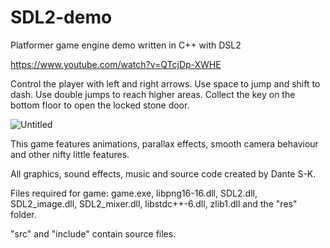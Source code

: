# SDL2-demo
Platformer game engine demo written in C++ with DSL2

https://www.youtube.com/watch?v=QTcjDp-XWHE

Control the player with left and right arrows. Use space to jump and shift to dash.
Use double jumps to reach higher areas. Collect the key on the bottom floor to open the locked stone door.

![Untitled](https://user-images.githubusercontent.com/45081691/167272062-bc0673ea-7af4-4cec-8d45-cddebd99e413.png)

This game features animations, parallax effects, smooth camera behaviour and other nifty little features.

All graphics, sound effects, music and source code created by Dante S-K.

Files required for game:
game.exe, libpng16-16.dll, SDL2.dll, SDL2_image.dll, SDL2_mixer.dll, libstdc++-6.dll, zlib1.dll
and the "res" folder.

"src" and "include" contain source files.
